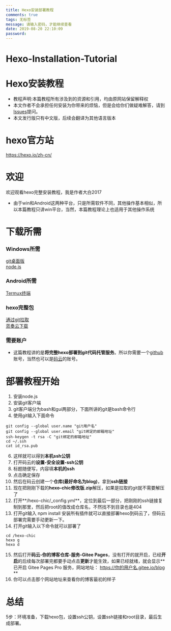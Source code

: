 ```yaml
---
title: Hexo安装部署教程
comments: true
tags: 无标签
message: 请输入密码，才能继续查看
date: 2019-08-20 22:10:09
password: 
---
```

# Hexo-Installation-Tutorial
# Hexo安装教程
- 教程声明:本篇教程所有涉及到的资源和引用，均由原网站保留解释权
- 本文作者不会承担任何安装为你带来的烦恼，但是会给你们做疑难解答，请到[Issues](https://github.com/dabai2017/Hexo-Installation-Tutorial/issues)提问。
- 本文发行版只有中文版，后续会翻译为其他语言版本

# hexo官方站
https://hexo.io/zh-cn/


# 欢迎
欢迎观看hexo完整安装教程，我是作者大白2017
- 由于win和Android这两种平台，只是所需软件不同，其他操作基本相似，所以本篇教程只讲win平台，当然，本篇教程理论上也适用于其他操作系统

# 下载所需

### Windows所需
[git桌面版](https://www.lanzous.com/i5ch0qf)  
[node.js](https://www.lanzous.com/i5cedih)

### Android所需
[Termux终端](https://www.lanzous.com/i5ceiaj)

### hexo完整包
[通过git拉取](https://gitee.com/dabai2017/hexo_package.git)  
[蓝奏云下载](https://www.lanzous.com/b881565)

### 需要账户
- 这篇教程讲的是**将完整hexo部署到git代码托管服务**。所以你需要一个[github](https://github.com)账号，当然也可以是[码云](https://gitee.com)的账号。

# 部署教程开始
1. 安装node.js
2. 安装git客户端
3. git客户端分为bash和gui两部分，下面所讲的git是bash命令行
4. 使用git输入下面命令

```
git config --global user.name "git用户名"
git config --global user.email "git绑定的邮箱地址"
ssh-keygen -t rsa -C "git绑定的邮箱地址"
cd ~/.ssh
cat id_rsa.pub
```

6. 这样就可以得到**本机ssh公钥**
7. 打开码云的**设置-安全设置-ssh公钥**
8. 标题随便写，内容填**本机的ssh**
9. 点击确定保存
10. 然后在码云创建一个**仓库(最好命名为blog)**，拿到**ssh链接**
11. 现在把刚刚下载的**hexo-chic修改版.zip**解压，如果是拉取的git就不需要解压了
12. 打开**/hexo-chic/_config.yml**，定位到最后一部分，把刚刚的ssh链接复制到那里，然后把root的值改成仓库名，不然找不到目录也是404
13. 打开git输入 npm install 安装所有插件就可以直接部署hexo到码云了，但码云部署完需要手动更新一下。
14. 打开git输入以下命令就可以部署了

```
cd /hexo-chic
hexo g
hexo d
```

15. 然后打开**码云-你的博客仓库-服务-Gitee Pages**，没有打开的就开启，已经**开启**的后续每次部署完都要手动点击**更新**才能生效，如果已经就绪，就会显示**已开启 Gitee Pages Pro 服务，网站地址： https://你的用户名.gitee.io/blog **
16. 你可以点击那个网站地址来查看你的博客最初的样子


# 总结
5步：环境准备，下载hexo包，设置ssh公钥，设置ssh链接和root目录，最后生成部署。